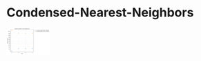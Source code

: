 # Condensed-Nearest-Neighbors

<img src="https://github.com/basiav/Condensed-Nearest-Neighbors/blob/main/output/output.png" width=100/>
